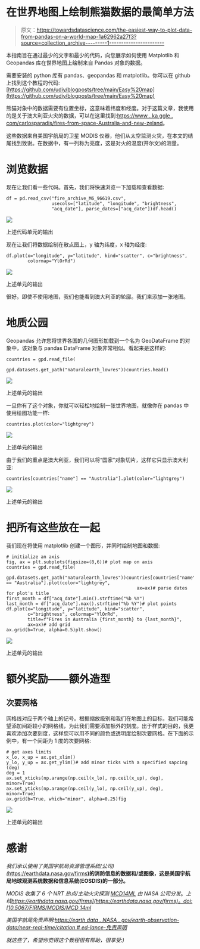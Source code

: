 # 在世界地图上绘制熊猫数据的最简单方法

> 原文：<https://towardsdatascience.com/the-easiest-way-to-plot-data-from-pandas-on-a-world-map-1a62962a27f3?source=collection_archive---------1----------------------->

本指南旨在通过最少的文字和最少的代码，向您展示如何使用 Matplotlib 和 Geopandas 库在世界地图上绘制来自 Pandas 对象的数据。

需要安装的 python 库有 pandas、geopandas 和 matplotlib。你可以在 github 上找到这个教程的代码:[https://github.com/udiy/blogposts/tree/main/Easy%20map](https://github.com/udiy/blogposts/tree/main/Easy%20map)

熊猫对象中的数据需要有位置坐标，这意味着纬度和经度。对于这篇文章，我使用的是关于澳大利亚火灾的数据，可以在这里找到:[https://www . ka ggle . com/carlosparadis/fires-from-space-Australia-and-new-zeland](https://www.kaggle.com/carlosparadis/fires-from-space-australia-and-new-zeland)。

这些数据来自美国宇航局的卫星 MODIS 仪器，他们从太空监测火灾，在本文的结尾找到致谢。在数据中，有一列称为亮度，这是对火的温度(开尔文)的测量。

# 浏览数据

现在让我们看一些代码。首先，我们将快速浏览一下加载和查看数据:

```
df = pd.read_csv("fire_archive_M6_96619.csv", 
                 usecols=["latitude", "longitude", "brightness",
                 "acq_date"], parse_dates=["acq_date"])df.head()
```

![](img/49f48bfbe3261f40991861242196da91.png)

上述代码单元的输出

现在让我们将数据绘制在散点图上，y 轴为纬度，x 轴为经度:

```
df.plot(x="longitude", y="latitude", kind="scatter", c="brightness",
        colormap="YlOrRd")
```

![](img/751e02e0494788fa6a354d79da1a08fa.png)

上述单元的输出

很好。即使不使用地图，我们也能看到澳大利亚的轮廓。我们来添加一张地图。

# 地质公园

Geopandas 允许您将世界各国的几何图形加载到一个名为 GeoDataFrame 的对象中，该对象与 pandas DataFrame 对象非常相似。看起来是这样的:

```
countries = gpd.read_file(
               gpd.datasets.get_path("naturalearth_lowres"))countries.head()
```

![](img/37060a85b1806f8950ef8dbce4c9ba4c.png)

上述单元的输出

一旦你有了这个对象，你就可以轻松地绘制一张世界地图，就像你在 pandas 中使用绘图功能一样:

```
countries.plot(color="lightgrey")
```

![](img/09d247b69a12282697c1939be7e54af3.png)

上述单元的输出

由于我们的重点是澳大利亚，我们可以将“国家”对象切片，这样它只显示澳大利亚:

```
countries[countries["name"] == "Australia"].plot(color="lightgrey")
```

![](img/bf52c4d91dc682eb680deeb0339c064c.png)

上述单元的输出

# **把所有这些放在一起**

我们现在将使用 matplotlib 创建一个图形，并同时绘制地图和数据:

```
# initialize an axis
fig, ax = plt.subplots(figsize=(8,6))# plot map on axis
countries = gpd.read_file(  
     gpd.datasets.get_path("naturalearth_lowres"))countries[countries["name"] == "Australia"].plot(color="lightgrey",
                                                 ax=ax)# parse dates for plot's title
first_month = df["acq_date"].min().strftime("%b %Y")
last_month = df["acq_date"].max().strftime("%b %Y")# plot points
df.plot(x="longitude", y="latitude", kind="scatter", 
        c="brightness", colormap="YlOrRd", 
        title=f"Fires in Australia {first_month} to {last_month}", 
        ax=ax)# add grid
ax.grid(b=True, alpha=0.5)plt.show()
```

![](img/0db735d3b7cad3bea918a76eb7c4e5e0.png)

上述单元的输出

# 额外奖励——额外造型

## 次要网格

网格线对应于两个轴上的记号。根据缩放级别和我们在地图上的目标，我们可能希望添加间距较小的网格线，为此我们需要添加额外的刻度。出于样式的目的，我更喜欢添加次要刻度，这样您可以用不同的颜色或透明度绘制次要网格。在下面的示例中，有一个间距为 1 度的次要网格:

```
# get axes limits
x_lo, x_up = ax.get_xlim()
y_lo, y_up = ax.get_ylim()# add minor ticks with a specified sapcing (deg)
deg = 1
ax.set_xticks(np.arange(np.ceil(x_lo), np.ceil(x_up), deg), minor=True)
ax.set_yticks(np.arange(np.ceil(y_lo), np.ceil(y_up), deg), minor=True)
ax.grid(b=True, which="minor", alpha=0.25)fig
```

![](img/944bf939d288390aba056fd6cf1017a4.png)

上述单元的输出

# 感谢

*我们承认使用了美国宇航局资源管理系统(公司)(*<https://earthdata.nasa.gov/firms>**)的消防信息的数据和/或图像，这是美国宇航局地球观测系统数据和信息系统(EOSDIS)的一部分。**

*MODIS 收集了 6 个 NRT 热点/主动火灾探测 [MCD14ML](https://earthdata.nasa.gov/earth-observation-data/near-real-time/firms/mcd14ml) 由 NASA 公司分发*。*上线[https://earthdata.nasa.gov/firms](https://earthdata.nasa.gov/firms)。doi:[10.5067/FIRMS/MODIS/MCD 14ml](https://earthdata.nasa.gov/earth-observation-data/near-real-time/firms/mcd14ml)*

*美国宇航局免责声明:[https://earth data . NASA . gov/earth-observation-data/near-real-time/citation # ed-lance-免责声明](https://earthdata.nasa.gov/earth-observation-data/near-real-time/citation#ed-lance-disclaimer)*

*就这些了，希望你觉得这个教程很有帮助，很享受:)*